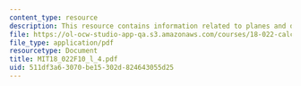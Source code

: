 ```yaml
---
content_type: resource
description: This resource contains information related to planes and distances.
file: https://ol-ocw-studio-app-qa.s3.amazonaws.com/courses/18-022-calculus-of-several-variables-fall-2010/511df3a63070be15302d824643055d25_MIT18_022F10_l_4.pdf
file_type: application/pdf
resourcetype: Document
title: MIT18_022F10_l_4.pdf
uid: 511df3a6-3070-be15-302d-824643055d25
---
```

